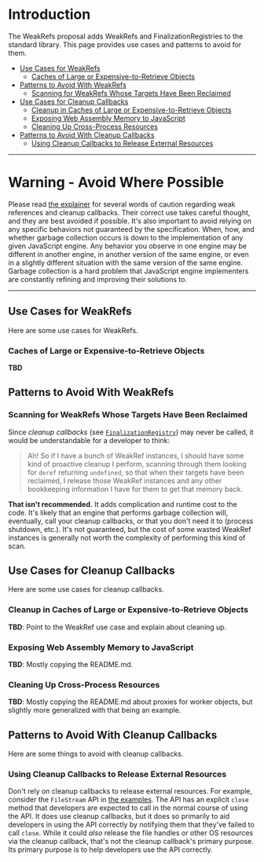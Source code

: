 # Introduction

The WeakRefs proposal adds WeakRefs and FinalizationRegistries to the standard library.
This page provides use cases and patterns to avoid for them.

* [Use Cases for WeakRefs](#use-cases-for-weakrefs)
    * [Caches of Large or Expensive-to-Retrieve Objects](#caches-of-large-or-expensive-to-retrieve-objects)
* [Patterns to Avoid With WeakRefs](#patterns-to-avoid-with-weakrefs)
    * [Scanning for WeakRefs Whose Targets Have Been Reclaimed](#scanning-for-weakrefs-whose-targets-have-been-reclaimed)
* [Use Cases for Cleanup Callbacks](#use-cases-for-cleanup-callbacks)
    * [Cleanup in Caches of Large or Expensive-to-Retrieve Objects](#cleanup-in-caches-of-large-or-expensive-to-retrieve-objects)
    * [Exposing Web Assembly Memory to JavaScript](#exposing-web-assembly-memory-to-javascript)
    * [Cleaning Up Cross-Process Resources](#cleaning-up-cross-process-resources)
* [Patterns to Avoid With Cleanup Callbacks](#patterns-to-avoid-with-cleanup-callbacks)
    * [Using Cleanup Callbacks to Release External Resources](#using-cleanup-callbacks-to-release-external-resources)



----

# Warning - Avoid Where Possible

Please read [the explainer](./README.md) for several words of caution regarding weak references and cleanup callbacks. Their correct use takes careful thought, and they are best avoided if possible. It's also important to avoid relying on any specific behaviors not guaranteed by the specification. When, how, and whether garbage collection occurs is down to the implementation of any given JavaScript engine. Any behavior you observe in one engine may be different in another engine, in another version of the same engine, or even in a slightly different situation with the same version of the same engine. Garbage collection is a hard problem that JavaScript engine implementers are constantly refining and improving their solutions to.

----

## Use Cases for WeakRefs

Here are some use cases for WeakRefs.

### Caches of Large or Expensive-to-Retrieve Objects

**TBD**

## Patterns to Avoid With WeakRefs

### Scanning for WeakRefs Whose Targets Have Been Reclaimed

Since *cleanup callbacks* (see [`FinalizationRegistry`](#finalizationregistry)) may never be called, it would be understandable for a developer to think:

> Ah! So if I have a bunch of WeakRef instances, I should have some kind of proactive cleanup I perform, scanning through them looking for `deref` returning `undefined`, so that when their targets have been reclaimed, I release those WeakRef instances and any other bookkeeping information I have for them to get that memory back.

**That isn't recommended.** It adds complication and runtime cost to the code. It's likely that an engine that performs garbage collection will, eventually, call your cleanup callbacks, or that you don't need it to (process shutdown, etc.). It's not guaranteed, but the cost of some wasted WeakRef instances is generally not worth the complexity of performing this kind of scan.

## Use Cases for Cleanup Callbacks

Here are some use cases for cleanup callbacks.

### Cleanup in Caches of Large or Expensive-to-Retrieve Objects

**TBD**: Point to the WeakRef use case and explain about cleaning up.

### Exposing Web Assembly Memory to JavaScript

**TBD**: Mostly copying the README.md.

### Cleaning Up Cross-Process Resources

**TBD**: Mostly copying the README.md about proxies for worker objects, but slightly more generalized with that being an example.

## Patterns to Avoid With Cleanup Callbacks

Here are some things to avoid with cleanup callbacks.

### Using Cleanup Callbacks to Release External Resources

Don't rely on cleanup callbacks to release external resources. For example, consider the `FileStream` API in [the examples](examples.md#locating-and-responding-to-resource-leaks). The API has an explicit `close` method that developers are expected to call in the normal course of using the API. It does use cleanup callbacks, but it does so primarily to aid developers in using the API correctly by notifying them that they've failed to call `close`. While it could *also* release the file handles or other OS resources via the cleanup callback, that's not the cleanup callback's primary purpose. Its primary purpose is to help developers use the API correctly.

<!-- for scrolling to links near the end -->
<br>
<br>
<br>
<br>
<br>
<br>
<br>
<br>
<br>
<br>
<br>
<br>
<br>
<br>
<br>
<br>
<br>
<br>
<br>
<br>
<br>
<br>
<br>
<br>
<br>
<br>
<br>